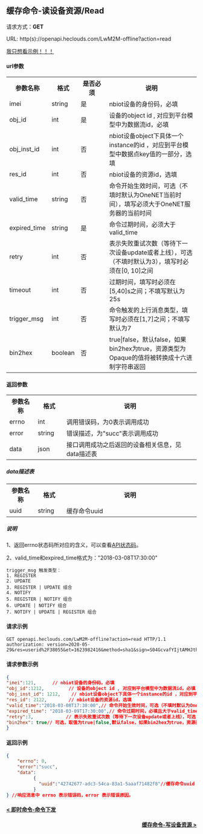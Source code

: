﻿缓存命令-读设备资源/Read
---
请求方式：**GET**

URL: http(s)://openapi.heclouds.com/LwM2M-offline?action=read

[我只想看示例！！！](#1)

#### url参数

<table>
<tr><th width="15%">参数名称</th><th width="15%">格式</th><th width="15%">是否必须</th><th>说明</th></tr>
<tr><td>imei</td><td>string</td><td>是</td><td>nbiot设备的身份码，必填</td></tr>
<tr><td>obj_id</td><td>int</td><td>是</td><td>设备的object id , 对应到平台模型中为数据流id，必填</td></tr>
<tr><td>obj_inst_id</td><td>int</td><td>否</td><td>nbiot设备object下具体一个instance的id ，对应到平台模型中数据点key值的一部分，选填</td></tr>
<tr><td>res_id</td><td>int</td><td>否</td><td>nbiot设备的资源id，选填</td></tr>
<tr><td>valid_time</td><td>string</td><td>否</td><td>命令开始生效时间，可选（不填时默认为OneNET当前时间），填写必须大于OneNET服务器的当前时间</td></tr>
<tr><td>expired_time</td><td>string</td><td>是</td><td>命令过期时间，必须大于valid_time</td></tr>
<tr><td>retry</td><td>int</td><td>否</td><td>表示失败重试次数（等待下一次设备update或者上线），可选（不填时默认为3），填写时必须在[0, 10]之间</td></tr>
<tr><td>timeout</td><td>int</td><td>否</td><td>过期时间，填写时必须在[5,40]s之间；不填写默认为25s</td></tr>
<tr><td>trigger_msg</td><td>int</td><td>否</td><td>命令触发的上行消息类型，填写时必须在[1,7]之间；不填写默认为7</td></tr>
<tr><td>bin2hex</td><td>boolean</td><td>否</td><td>true|false，默认false，如果bin2hex为true，资源类型为Opaque的值将被转换成十六进制字符串返回</td></tr>
</table>

#### 返回参数

<table>
<tr><th width="15%">参数名称</th><th width="15%">格式</th><th width="70%">说明</th></tr>
<tr><td>errno</td><td>int</td><td>调用错误码，为0表示调用成功</td></tr>
<tr><td>error</td><td> string</td><td>错误描述，为"succ"表示调用成功</td></tr>
<tr><td>data</td><td>json</td><td>接口调用成功之后返回的设备相关信息，见data描述表</td></tr>
</table>

##### data描述表

<table>
<tr><th width="15%">参数名称</th><th width="15%">格式</th><th width="70%">说明</th></tr>
<tr><td>uuid</td><td>string </td><td>缓存命令uuid</td></tr>
</table>

##### 说明

1、返回errno状态码所对应的含义，可以查看[API状态码](/book/api/LwM2M-IPSO/Error_codes.md)。

2、valid_time和expired_time格式为："2018-03-08T17:30:00"

```
trigger_msg 触发类型：
1. REGISTER   
2. UPDATE   
3. REGISTER | UPDATE 组合  
4. NOTIFY
5. REGISTER | NOTIFY 组合
6. UPDATE | NOTIFY 组合
7. NOTIFY | UPDATE | REGISTER 组合
```

<h4 id="1">请求示例</h4>

```text
GET openapi.heclouds.com/LwM2M-offline?action=read HTTP/1.1
authorization: version=2020-05-29&res=userid%2F38055&et=1623982416&method=sha1&sign=S04GcvafYIjtAMHJthkGPevbNwE%3D

```

#### 请求参数示例

```json
{
"imei":121,      // nbiot设备的身份码，必填
"obj_id":1212,         // 设备的object id , 对应到平台模型中为数据流id，必填
"obj_inst_id": 1212,    // nbiot设备object下具体一个instance的id ，对应到平台模型中数据点key值的一部分，选填
"res_id": 2122,        // nbiot设备的资源id，选填
"valid_time":"2018-03-08T17:30:00",// 命令开始生效时间，可选（不填时默认为OneNET当前时间），填写必须大于OneNET服务器的当前时间
"expired_time": "2018-03-09T17:30:00",// 命令过期时间，必填且大于valid_time
"retry":3,            // 表示失败重试次数（等待下一次设备update或者上线），可选（不填时默认为3），填写时必须在[3, 10]之间
"bin2hex": true// 可选，取值为true|false,默认false，如果bin2hex为true，资源类型为Opaque的值将被转换成十六进制字符串返回
}
```

#### 返回示例
```json
{
	"errno": 0,
	"error":"succ",
	"data":
		  {
		    "uuid":"42742677-adc3-54ca-83a1-5aaaf71482f8"//缓存命令uuid
		  }
} //响应消息中 errno 表示错误码，error 表示错误原因。
```

#### [< 即时命令-命令下发](/book/application-develop/list/6rt-comm-issue.md)
#### [<div style="text-align: right">缓存命令-写设备资源 ></div>](/book/application-develop/list/10cache-write-dev-res.md)